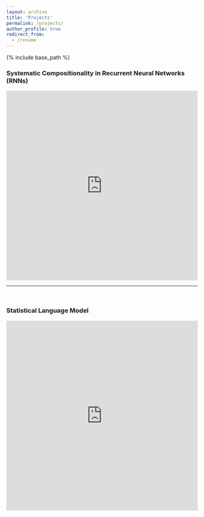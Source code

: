 ```yaml
---
layout: archive
title: 'Projects'
permalink: /projects/
author_profile: true
redirect_from:
  - /resume
---
```


{% include base_path %}

<h3>Systematic Compositionality in Recurrent Neural Networks (RNNs)</h3>

<iframe src="https://drive.google.com/file/d/1q3TkpWlv7rAjm44MOwBaDaBxAyD10CrU/preview" width="100%" height="500px" frameBorder="0"></iframe>

<br>
<hr>
<br>

<h3 id="#model">Statistical Language Model</h3>

<iframe src="https://drive.google.com/file/d/1s489urbrMk3hRx-fxgARpB-UIAge7rrU/preview" width="100%" height="500px" frameBorder="0"></iframe>
